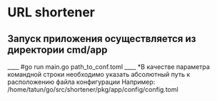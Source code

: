 # URL shortener
<h2>Запуск приложения осуществляется из директории cmd/app</h2>
____
#go run main.go path_to_conf.toml
____
*В качестве параметра командной строки необходимо указать абсолютный путь к расположению файла конфигурации
Например: /home/tatun/go/src/shortener/pkg/app/config/config.toml


